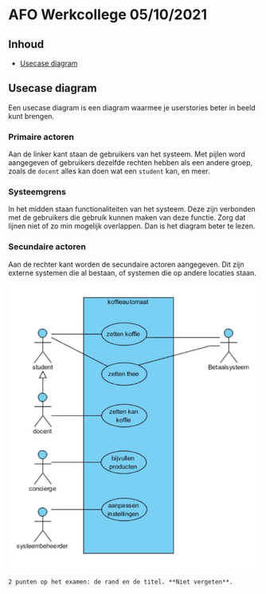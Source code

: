 # AFO Werkcollege 05/10/2021

## Inhoud

- [Usecase diagram](#Usecase%20diagram)

## Usecase diagram

Een usecase diagram is een diagram waarmee je userstories beter in beeld kunt brengen.

### Primaire actoren

Aan de linker kant staan de gebruikers van het systeem. Met pijlen word aangegeven of gebruikers dezelfde rechten hebben als een andere groep, zoals de `docent` alles kan doen wat een `student` kan, en meer.

### Systeemgrens

In het midden staan functionaliteiten van het systeem. Deze zijn verbonden met de gebruikers die gebruik kunnen maken van deze functie. Zorg dat lijnen niet of zo min mogelijk overlappen. Dan is het diagram beter te lezen.

### Secundaire actoren

Aan de rechter kant worden de secundaire actoren aangegeven. Dit zijn externe systemen die al bestaan, of systemen die op andere locaties staan.

![usecase-diagram](../../assets/afo/2021-10-01/usecase-diagram.png)

```ad-warning
2 punten op het examen: de rand en de titel. **Niet vergeten**.
```
